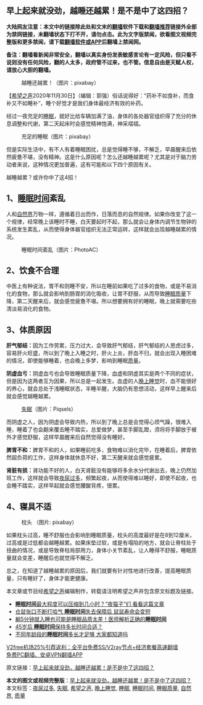  <h2>早上起来就没劲，越睡还越累！是不是中了这四招？</h2> <p class="notice"><b>大陆网友注意：本文中的链接除此处和文末的<a href="https://github.com/bannedbook/fanqiang" >翻墙</a>软件下载和<a href="https://github.com/killgcd/justmysocks/blob/master/README.md">翻墙推荐</a>链接外全部为禁网链接，未翻墙状态下打不开，请勿点击。此为文字版禁闻，欲看图文视频完整版和更多禁闻，请下载<a href="https://github.com/bannedbook/fanqiang">翻墙软件或APP</a>后翻墙上禁闻网。</p><p>备注：翻墙看新闻非常安全，翻墙以真实身份发表敏感言论有一定风险，但只看不说则没有任何风险，翻的人太多，政府管不过来，也不管。信息自由是天赋人权，请放心大胆的翻墙。</b></p>  <div class="entry"> <figure><figcaption>越睡还越累！（图片：pixabay）</figcaption></figure> <p>【<span class='wp_keywordlink_affiliate'><a href="https://www.soundofhope.org" title="希望之声" target="_blank">希望之声</a></span>2020年11月30日】（编辑：郭强）俗话说得好：“药补不如食补，而食补又不如睡补“，睡个好觉才是我们身体最经济有效的补药。</p> <p>经过一夜充足的<a href="https://www.bannedbook.org/bnews/tag/%e7%9d%a1%e7%9c%a0/" class="st_tag internal_tag" rel="tag" title="标签 睡眠 下的日志">睡眠</a>，就好比给车辆加满了油，身体的各处器官组织得了充分的休息调整和代谢，第二天起床时会感觉精神饱满，神采褶褶。</p> <figure><figcaption>充足的睡眠（图片：pixabay）</figcaption></figure> <p>但是实际生活中，有不人有着睡眠困扰，总是觉得睡不够，不解乏，早晨醒来后依然疲惫不堪，没有精神。这是什么原因呢？怎么还越睡越累呢？尤其是对于脑力劳动者来说，这种情况更加普遍，这有可能和以下四个原因有关。</p>  <p>越睡越累？或许你中了这4招！</p> <h2>1、<a href="https://www.bannedbook.org/bnews/tag/%E7%9D%A1%E7%9C%A0%E6%97%B6%E9%97%B4/" class="st_tag internal_tag" rel="tag" title="标签 睡眠时间 下的日志">睡眠时间</a>紊乱</h2> <p>人和<a href="https://www.bannedbook.org/bnews/tag/%e8%87%aa%e7%84%b6%e7%95%8c/" class="st_tag internal_tag" rel="tag" title="标签 自然界 下的日志">自然界</a>万物一样，遵循着日出而作，日落而息的自然规律。如果你改变了这一个规律，经常晚上该睡时不睡，白天要起时不起，那么就会让身体内调节生物钟的系统发生紊乱，从而使得身体器官组织无法正常运转，这样就会出现越睡越累的情况。</p> <figure><figcaption>睡眠时间紊乱（图片：PhotoAC）</figcaption></figure> <h2>2、饮食不合理</h2> <p>中医上有种说法，胃不和则睡不安，所以在睡前如果吃了过多的食物，或是不易消化的食物，那么就会影响到肠胃的消化吸收，让胃不舒服，从而导致<a href="https://www.bannedbook.org/bnews/tag/%E7%9D%A1%E7%9C%A0%E8%B4%A8%E9%87%8F/" class="st_tag internal_tag" rel="tag" title="标签 睡眠质量 下的日志">睡眠质量</a>下降，第二天醒来后，就会感觉疲惫不堪。所以想要拥有好的睡眠，晚上就需要吃些清淡易消化的食物。</p>  <h2>3、体质原因</h2> <p><strong>肝气郁结：</strong>因为工作劳累，压力过大，会导致肝气郁结，肝气郁结的人思虑过多，容易肝火旺盛，所以到了晚上入睡之时，肝火上炎，肝血不归，就会出现入睡困难的情况，即使能够睡着，也会晚上多梦，影响到睡眠<a href="https://www.bannedbook.org/bnews/tag/%E8%B4%A8%E9%87%8F/" class="st_tag internal_tag" rel="tag" title="标签 质量 下的日志">质量</a>。</p> <p><strong>阴虚血亏：</strong>阴虚血亏也会导致睡眠质量下降，血虚和阴虚其实是两个不同的症状，但是因为这两者互为因果，所以总是一起发生。血虚的人<a href="https://www.bannedbook.org/bnews/tag/%e6%99%9a%e4%b8%8a%e7%9d%a1%e8%a7%89/" class="st_tag internal_tag" rel="tag" title="标签 晚上睡觉 下的日志">晚上睡觉</a>时，血不能很好的养心，就会总处于浅睡眠状态，半睡半醒，大脑仍有思想活动，这样早上醒来后就会感觉越睡越累。</p> <figure><figcaption><a href="https://www.bannedbook.org/bnews/tag/%e5%a4%b1%e7%9c%a0/" class="st_tag internal_tag" rel="tag" title="标签 失眠 下的日志">失眠</a>（图片：Piqsels）</figcaption></figure> <p>而阴虚之人，因为阴虚会导致内热，所以到了晚上总是会觉得心烦气躁，很难入睡，睡着了也会翻来覆去睡不踏实，总爱做梦，甚至手脚乱蹬，须将将手脚放于被外才感觉舒服，这样早晨醒来后自然觉得没有睡好。</p>  <p><strong>脾胃不和：</strong>脾胃不和的人，如果睡前吃多，食物难以消化完毕，在睡着后，脾胃依然超负荷的工作，这样身体就休息不好，第二天醒来就会感觉疲累。</p> <p><strong>肾脏有损：</strong>肾功能不好的人，白天肾脏没有能够将多余水分代谢出去，晚上仍然加班工作，这样就会导致<a href="https://www.bannedbook.org/bnews/tag/%e5%a4%9c%e5%b0%bf%e8%bf%87%e5%a4%9a/" class="st_tag internal_tag" rel="tag" title="标签 夜尿过多 下的日志">夜尿过多</a>，频繁起夜，从而使得难以睡好，即使不起夜，也会睡不踏实，这样早起就会感觉腰酸背疼，很累。</p> <h2>4、寝具不适</h2> <figure><figcaption>枕头  （图片: pixabay）</figcaption></figure> <p>如果枕头过高，睡不舒服也会影响到睡眠质量，枕头的高度最好是在8到12厘米，过高或是过低都会越睡越累。如果床垫过软，或是有塌陷的地方，就会让脊柱处于扭曲的情况，或是导致脊柱局部用力，身体小关节紊乱，让人睡得不舒服，睡眠质量就会变差，睡醒后也就觉得不解乏。</p>  <p>总之，在知道了越睡越累的原因后，我们就要有针对性地进行改善，提高睡眠质量，只有睡好了，身体才能更健康。</p> <p>本文章或节目经<a href="https://www.bannedbook.org/bnews/tag/%e5%b8%8c%e6%9c%9b%e4%b9%8b%e5%a3%b0/" class="st_tag internal_tag" rel="tag" title="标签 希望之声 下的日志">希望之声</a>编辑制作，转载请注明希望之声并包含原文标题及链接。</p> <ul class='op-related-articles' title='相关阅读'> <li><a href='https://www.bannedbook.org/bnews/health/20201123/1435392.html' target='_blank'><b>睡眠时间</b>最大程度可以压缩到几小时？“夜猫子”们 看看这篇文章</a></li> <li><a href='https://www.bannedbook.org/bnews/funmedia/20201121/1434655.html' target='_blank'>仓鼠张口不断打哈气 <b>睡眠时间</b>失去保障后 鼠鼠寿命会变短</a></li> <li><a href='https://www.bannedbook.org/bnews/health/20200524/1333646.html' target='_blank'>躺5分钟就入睡也可能是睡眠品质太差！医师解析正确的<b>睡眠时间</b></a></li> <li><a href='https://www.bannedbook.org/bnews/health/20200510/1325746.html' target='_blank'>45岁后 <b>睡眠时间</b>保持多长时间合适？</a></li> <li><a href='https://www.bannedbook.org/bnews/health/20200426/1319503.html' target='_blank'>不同年龄段的<b>睡眠时间</b>多长才足够 大家都知道吗</a></li> </ul> <p class="texttj"> <a href="https://github.com/bannedbook/fanqiang/wiki/V2ray%E6%9C%BA%E5%9C%BA" target="_blank">V2free机场25%引荐返利：全平台免费SS/V2ray节点+经济套餐高速翻墙</a><br/> <a href="https://github.com/bannedbook/fanqiang/wiki/%E7%A6%81%E9%97%BB%E7%BD%91%E5%AE%89%E5%8D%93%E7%BF%BB%E5%A2%99%E6%96%B0%E9%97%BBAPP" target="_blank">免费PC翻墙、安卓VPN翻墙APP</a></p><p>原文链接：<a class="src_link"  href="https://www.soundofhope.org/post/448183" target="_blank">早上起来就没劲，越睡还越累！是不是中了这四招？</a></p><a name='sharetosocial'></a>       <div><b>本文的图文或视频完整版</b>：<a href='https://www.bannedbook.org/bnews/comments/20201130/1439575.html'>早上起来就没劲，越睡还越累！是不是中了这四招？</a></div>  </div><!--END ENTRY--> <div class="postfooter"> <div>本文标签：<a href="https://www.bannedbook.org/bnews/tag/%e5%a4%9c%e5%b0%bf%e8%bf%87%e5%a4%9a/" rel="tag">夜尿过多</a>, <a href="https://www.bannedbook.org/bnews/tag/%e5%a4%b1%e7%9c%a0/" rel="tag">失眠</a>, <a href="https://www.bannedbook.org/bnews/tag/%e5%b8%8c%e6%9c%9b%e4%b9%8b%e5%a3%b0/" rel="tag">希望之声</a>, <a href="https://www.bannedbook.org/bnews/tag/%e6%99%9a%e4%b8%8a%e7%9d%a1%e8%a7%89/" rel="tag">晚上睡觉</a>, <a href="https://www.bannedbook.org/bnews/tag/%e7%9d%a1%e7%9c%a0/" rel="tag">睡眠</a>, <a href="https://www.bannedbook.org/bnews/tag/%E7%9D%A1%E7%9C%A0%E6%97%B6%E9%97%B4/" rel="tag">睡眠时间</a>, <a href="https://www.bannedbook.org/bnews/tag/%E7%9D%A1%E7%9C%A0%E8%B4%A8%E9%87%8F/" rel="tag">睡眠质量</a>, <a href="https://www.bannedbook.org/bnews/tag/%e8%87%aa%e7%84%b6%e7%95%8c/" rel="tag">自然界</a>, <a href="https://www.bannedbook.org/bnews/tag/%E8%B4%A8%E9%87%8F/" rel="tag">质量</a></div>  </div><!--END POSTFOOTER--> 